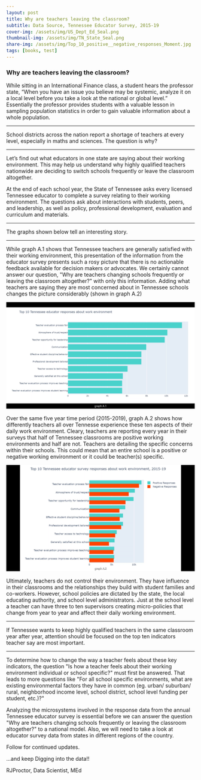 ```yaml
---
layout: post
title: Why are teachers leaving the classroom?
subtitle: Data Source, Tennessee Educator Survey, 2015-19
cover-img: /assets/img/US_Dept_Ed_Seal.png
thumbnail-img: /assets/img/TN_State_Seal.png
share-img: /assets/img/Top_10_positive__negative_responses_Moment.jpg
tags: [books, test]
---
```


### **Why are teachers leaving the classroom?**

While sitting in an International Finance class, a student hears the professor state, “When you have an issue you believe may be systemic, analyze it on a local level before you take a look at the national or global level.”  Essentially the professor provides students with a valuable  lesson in sampling population statistics in order to gain valuable information about a whole population. 


---


School districts across the nation report a shortage of teachers at every level, especially in maths and sciences.    The question is why?


---


Let’s find out what educators in one state are saying about their working environment.  This may help us understand why highly qualified teachers nationwide are deciding to switch schools frequently or leave the classroom altogether. 

At the end of each school year, the State of Tennessee asks every licensed Tennessee educator to complete a survey relating to their working environment.  The questions ask about interactions with students, peers, and leadership, as well as policy, professional development, evaluation and curriculum and materials.   


---


The graphs shown below tell an interesting story. 

---

While graph A.1 shows that Tennessee teachers are generally satisfied with their working environment, this presentation of the information from the educator survey presents such a rosy picture that there is no actionable feedback available for decision makers or advocates.  We certainly cannot answer our question, "Why are teachers changing schools frequently or leaving the classroom altogether?" with only this information.  Adding what teachers are saying they are most concerned about in Tennessee schools changes the picture considerably (shown in graph A.2)

![](/assets/img/Top_10_positive_responses_Moment.jpg)

Over the same five year time period (2015-2019), graph A.2 shows how differently teachers all over Tennesse experience these ten aspects of their daily work environment. Cleary, teachers are reporting every year in their surveys that half of Tennessee classrooms are positive working environments and half are not. Teachers are detailing the specific concerns within their schools.  This could mean that an entire school is a positive or negative working environment or it could be teacher(s) specific.  

![](/assets/img/Top_10_positive__negative_responses_Moment.jpg)

Ultimately, teachers do not control their environment.  They have influence in their classrooms and the relationships they build with student families and co-workers.  However, school policies are dictated by the state, the local educating authority, and school level administrators.  Just at the school level a teacher can have three to ten supervisors creating micro-policies that change from year to year and affect their daily working environment.

---

If Tennessee wants to keep highly qualified teachers in the same classroom year after year, attention should be focused on the top ten indicators teacher say are most important.  

---

To determine how to change the way a teacher feels about these key indicators, the question "Is how a teacher feels about their working environment individual or school specific?" must first be answered. That leads to more questions like "For all school specific environments, what are existing environmental factors they have in common (eg. urban/ suburban/ rural, neighborhood income level, school district, school level funding per student, etc.)?" 

Analyzing the microsystems involved in the response data from the annual Tennessee educator survey is essential before we can answer the question "Why are teachers changing schools frequently or leaving the classroom altogether?" to a national model.  Also, we will need to take a look at educator survey data from states in different regions of the country.

Follow for continued updates.

...and keep Digging into the data!!

RJProctor, Data Scientist, MEd

